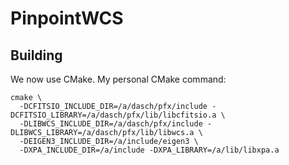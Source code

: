# PinpointWCS

## Building

We now use CMake. My personal CMake command:

```
cmake \
  -DCFITSIO_INCLUDE_DIR=/a/dasch/pfx/include -DCFITSIO_LIBRARY=/a/dasch/pfx/lib/libcfitsio.a \
  -DLIBWCS_INCLUDE_DIR=/a/dasch/pfx/include -DLIBWCS_LIBRARY=/a/dasch/pfx/lib/libwcs.a \
  -DEIGEN3_INCLUDE_DIR=/a/include/eigen3 \
  -DXPA_INCLUDE_DIR=/a/include -DXPA_LIBRARY=/a/lib/libxpa.a
```
